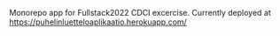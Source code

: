 Monorepo app for Fullstack2022 CDCI excercise.
Currently deployed at https://puhelinluetteloaplikaatio.herokuapp.com/